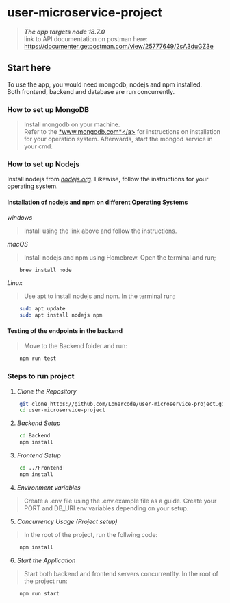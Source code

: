 # user-microservice-project
>
> ***The app targets node 18.7.0***\
> link to API documentation on postman here: https://documenter.getpostman.com/view/25777649/2sA3duGZ3e

## Start here
To use the app, you would need mongodb, nodejs and npm installed.\
Both frontend, backend and database are run concurrently.


### How to set up MongoDB
> Install mongodb on your machine.\
> Refer to the <a href="https://www.mongodb.com/docs/manual/installation">*www.mongodb.com*</a> for instructions on installation for your operation system.
>Afterwards, start the mongod service in your cmd.

### How to set up Nodejs
Install nodejs from <a href="https://nodejs.org">*nodejs.org*</a>. Likewise, follow the instructions for your operating system.
#### Installation of nodejs and npm on different Operating Systems
*windows*
>Install using the link above and follow the instructions.

*macOS*
>Install nodejs and npm using Homebrew. Open the terminal and run;
```bash
    brew install node
```
*Linux*
>Use apt to install nodejs and npm. In the terminal run;
```bash
    sudo apt update
    sudo apt install nodejs npm
```
#### Testing of the endpoints in the backend 
>Move to the Backend folder and run:
```bash
    npm run test
```

### Steps to run project
1. *Clone the Repository*
``` bash 
    git clone https://github.com/Lonercode/user-microservice-project.git
    cd user-microservice-project
```

2. *Backend Setup*
```bash
    cd Backend
    npm install
```

3. *Frontend Setup*
```bash
    cd ../Frontend
    npm install
```
4. *Environment variables*
> Create a .env file using the .env.example file as a guide.
> Create your PORT and DB_URI env variables depending on your setup.

5. *Concurrency Usage (Project setup)*
>In the root of the project, run the follwing code:
```bash
    npm install
```

6. *Start the Application*
>Start both backend and frontend servers concurrentlty. In the root of the project run:
```bash
    npm run start
```